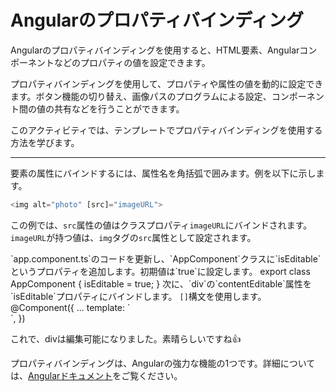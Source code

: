 # Angularのプロパティバインディング

Angularのプロパティバインディングを使用すると、HTML要素、Angularコンポーネントなどのプロパティの値を設定できます。

プロパティバインディングを使用して、プロパティや属性の値を動的に設定できます。ボタン機能の切り替え、画像パスのプログラムによる設定、コンポーネント間の値の共有などを行うことができます。

このアクティビティでは、テンプレートでプロパティバインディングを使用する方法を学びます。

<hr />

要素の属性にバインドするには、属性名を角括弧で囲みます。例を以下に示します。

```ts
<img alt="photo" [src]="imageURL">
```

この例では、`src`属性の値はクラスプロパティ`imageURL`にバインドされます。`imageURL`が持つ値は、`img`タグの`src`属性として設定されます。

<docs-workflow>

<docs-step title="`isEditable`というプロパティを追加する" header="app.component.ts" language="ts">
`app.component.ts`のコードを更新し、`AppComponent`クラスに`isEditable`というプロパティを追加します。初期値は`true`に設定します。

<docs-code highlight="[2]">
export class AppComponent {
    isEditable = true;
}
</docs-code>
</docs-step>

<docs-step title="`contentEditable`にバインドする" header="app.component.ts" language="ts">
次に、`div`の`contentEditable`属性を`isEditable`プロパティにバインドします。 <code aria-label="角括弧">[]</code>構文を使用します。

<docs-code highlight="[3]">
@Component({
    ...
    template: `<div [contentEditable]="isEditable"></div>`,
})
</docs-code>
</docs-step>

</docs-workflow>

これで、divは編集可能になりました。素晴らしいですね👍

プロパティバインディングは、Angularの強力な機能の1つです。詳細については、[Angularドキュメント](guide/templates/property-binding)をご覧ください。
